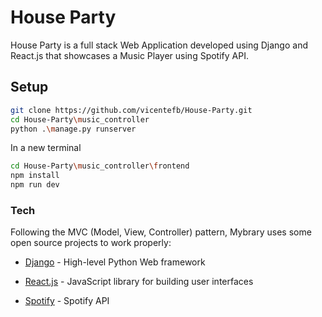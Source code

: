 # House Party

House Party is a full stack Web Application developed using Django and React.js that showcases a Music Player using Spotify API.

## Setup

```sh
git clone https://github.com/vicentefb/House-Party.git
cd House-Party\music_controller
python .\manage.py runserver
```

In a new terminal 
```sh
cd House-Party\music_controller\frontend
npm install
npm run dev
```

### Tech

Following the MVC (Model, View, Controller) pattern, Mybrary uses some open source projects to work properly:

* [Django] - High-level Python Web framework
* [React.js] - JavaScript library for building user interfaces
* [Spotify] - Spotify API


   [Django]: <https://www.djangoproject.com/>
   [React.js]: <https://reactjs.org/>
   [Spotify]: <https://developer.spotify.com/>

